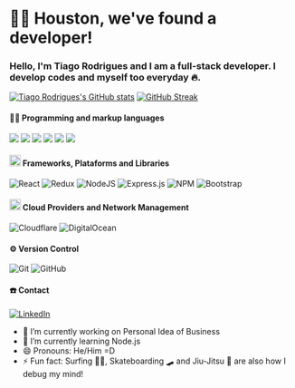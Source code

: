 # 🧑‍🚀 Houston, we've found a developer!

### Hello, I'm Tiago Rodrigues and I am a full-stack developer. I develop codes and myself too everyday 🔥.

[![Tiago Rodrigues's GitHub stats](https://github-readme-stats.vercel.app/api?username=tiagorodriguesdev&theme=dark&show_icons=true)](https://github.com/tiagorodriguesdev/github-readme-stats)
[![GitHub Streak](http://github-readme-streak-stats.herokuapp.com?user=tiagorodriguesdev&theme=dark)](https://git.io/streak-stats)


#### 👨‍💻 Programming and markup languages
<p align="left">
   <a href="https://github.com/search?q=user%3Atiagorodriguesdev+language%3Atypescript&type=code"> <img src="https://img.shields.io/badge/typescript-%23007ACC.svg?style=for-the-badge&logo=typescript&logoColor=white"></a>
<a href="https://github.com/search?q=user%3Atiagorodriguesdev+language%3Ajavascript&type=code"><img src="https://img.shields.io/badge/javascript-%23323330.svg?style=for-the-badge&logo=javascript&logoColor=%23F7DF1E"></a>
<a href="https://github.com/search?q=user%3Atiagorodriguesdev+language%3Aphp&type=code"> <img src="https://img.shields.io/badge/php-%23777BB4.svg?style=for-the-badge&logo=php&logoColor=white"></a>
  <a href="#"> <img src="https://img.shields.io/badge/shell_script-%23121011.svg?style=for-the-badge&logo=gnu-bash&logoColor=white"></a>
  <a href="https://github.com/search?q=user%3Atiagorodriguesdev+language%3Ahtml&type=code"> <img src="https://img.shields.io/badge/html5-%23E34F26.svg?style=for-the-badge&logo=html5&logoColor=white"></a>
  <a href="https://github.com/search?q=user%3Atiagorodriguesdev+language%3Acss&type=code"> <img src="https://img.shields.io/badge/css3-%231572B6.svg?style=for-the-badge&logo=css3&logoColor=white"></a>
</p>


#### <g-emoji class="g-emoji" alias="books" fallback-src="https://github.githubassets.com/images/icons/emoji/unicode/1f4da.png"><img class="emoji" alt="books" height="20" width="20" src="https://github.githubassets.com/images/icons/emoji/unicode/1f4da.png"></g-emoji> Frameworks, Plataforms and Libraries


![React](https://img.shields.io/badge/react-%2320232a.svg?style=for-the-badge&logo=react&logoColor=%2361DAFB)
![Redux](https://img.shields.io/badge/redux-%23593d88.svg?style=for-the-badge&logo=redux&logoColor=white)
![NodeJS](https://img.shields.io/badge/node.js-6DA55F?style=for-the-badge&logo=node.js&logoColor=white)
![Express.js](https://img.shields.io/badge/express.js-%23404d59.svg?style=for-the-badge&logo=express&logoColor=%2361DAFB)
![NPM](https://img.shields.io/badge/NPM-%23000000.svg?style=for-the-badge&logo=npm&logoColor=white)
![Bootstrap](https://img.shields.io/badge/bootstrap-%23563D7C.svg?style=for-the-badge&logo=bootstrap&logoColor=white)

#### <g-emoji class="g-emoji" alias="balloon" fallback-src="https://github.githubassets.com/images/icons/emoji/unicode/1f388.png"><img class="emoji" alt="balloon" height="20" width="20" src="https://github.githubassets.com/images/icons/emoji/unicode/1f388.png"></g-emoji> Cloud Providers and Network Management
![Cloudflare](https://img.shields.io/badge/Cloudflare-F38020?style=for-the-badge&logo=Cloudflare&logoColor=white)
![DigitalOcean](https://img.shields.io/badge/DigitalOcean-%230167ff.svg?style=for-the-badge&logo=digitalOcean&logoColor=white)

#### ⚙️ Version Control
![Git](https://img.shields.io/badge/git-%23F05033.svg?style=for-the-badge&logo=git&logoColor=white)
![GitHub](https://img.shields.io/badge/github-%23121011.svg?style=for-the-badge&logo=github&logoColor=white)


#### ☎️ Contact
<a href="https://www.linkedin.com/in/tiagolimarodrigues/">![LinkedIn](https://img.shields.io/badge/linkedin-%230077B5.svg?style=for-the-badge&logo=linkedin&logoColor=white)</a>


- 🔭 I’m currently working on Personal Idea of Business
- 🌱 I’m currently learning Node.js
- 😄 Pronouns: He/Him =D
- ⚡ Fun fact: Surfing 🏄‍♂️, Skateboarding 🛹 and Jiu-Jitsu 🥋 are also how I debug my mind!

